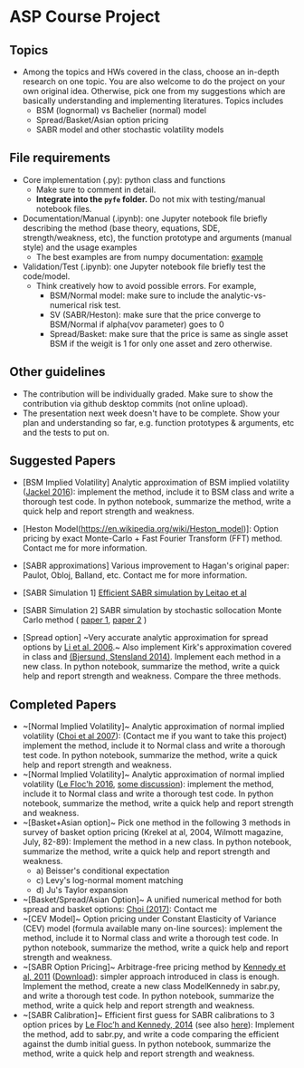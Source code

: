 # ASP Course Project

## Topics
* Among the topics and HWs covered in the class, choose an in-depth research on one topic. You are also welcome to do the project on your own original idea. Otherwise, pick one from my suggestions which are basically understanding and implementing literatures. Topics includes 
  * BSM (lognormal) vs Bachelier (normal) model
  * Spread/Basket/Asian option pricing
  * SABR model and other stochastic volatility models

## File requirements
* Core implementation (.py): python class and functions
  * Make sure to comment in detail.
  * __Integrate into the `pyfe` folder.__ Do not mix with testing/manual notebook files.
* Documentation/Manual (.ipynb): one Jupyter notebook file briefly describing the method (base theory, equations, SDE, strength/weakness, etc), the function prototype and arguments (manual style) and the usage examples
  * The best examples are from numpy documentation: [example](https://docs.scipy.org/doc/numpy-1.10.1/reference/routines.polynomials.hermite.html)
* Validation/Test (.ipynb): one Jupyter notebook file briefly test the code/model.
  * Think creatively how to avoid possible errors. For example,
    * BSM/Normal model: make sure to include the analytic-vs-numerical risk test.
    * SV (SABR/Heston): make sure that the price converge to BSM/Normal if alpha(vov parameter) goes to 0
    * Spread/Basket: make sure that the price is same as single asset BSM if the weigit is 1 for only one asset and zero otherwise.

## Other guidelines
* The contribution will be individually graded. Make sure to show the contribution via github desktop commits (not online upload).
* The presentation next week doesn't have to be complete. Show your plan and understanding so far, e.g. function prototypes & arguments, etc and the tests to put on.

## Suggested Papers 
* [BSM Implied Volatility] Analytic approximation of BSM implied volatility ([Jackel 2016](jaeckel.16mb.com/LetsBeRational.pdf)): implement the method, include it to BSM class and write a thorough test code. In python notebook, summarize the method, write a quick help and report strength and weakness.

* [Heston Model(https://en.wikipedia.org/wiki/Heston_model)]: Option pricing by exact Monte-Carlo + Fast Fourier Transform (FFT) method. Contact me for more information.

* [SABR approximations] Various improvement to Hagan's original paper: Paulot, Obloj, Balland, etc. Contact me for more information.

* [SABR Simulation 1] [Efficient SABR simulation by Leitao et al](http://dx.doi.org/10.1016/j.amc.2016.08.030)

* [SABR Simulation 2] SABR simulation by stochastic sollocation Monte Carlo method ( [paper 1](https://ssrn.com/abstract=2529691), [paper 2](https://ssrn.com/abstract=2529684) )

* [Spread option] ~Very accurate analytic approximation for spread options by [Li et al, 2006](https://ssrn.com/abstract_id=952747).~ 
Also implement Kirk's approximation covered in class and [(Bjersund, Stensland 2014)](http://ssrn.com/abstract_id=1145206). Implement each method in a new class. In python notebook, summarize the method, write a quick help and report strength and weakness. Compare the three methods.

## Completed Papers
* ~[Normal Implied Volatility]~ Analytic approximation of normal implied volatility ([Choi et al 2007](http://jaehyukchoi.com/research/normvol/index.html)): (Contact me if you want to take this project) implement the method, include it to Normal class and write a thorough test code. In python notebook, summarize the method, write a quick help and report strength and weakness.
* ~[Normal Implied Volatility]~ Analytic approximation of normal implied volatility ([Le Floc'h 2016](https://ssrn.com/abstract=2420757), [some discussion](https://www.clarusft.com/analytic-implied-basis-point-volatility/)): implement the method, include it to Normal class and write a thorough test code. In python notebook, summarize the method, write a quick help and report strength and weakness.
* ~[Basket+Asian option]~ Pick one method in the following 3 methods in survey of basket option pricing (Krekel at al, 2004, Wilmott magazine, July, 82-89): Implement the method in a new class. In python notebook, summarize the method, write a quick help and report strength and weakness.
  * a) Beisser's conditional expectation 
  * c) Levy's log-normal moment matching
  * d) Ju's Taylor expansion
* ~[Basket/Spread/Asian Option]~ A unified numerical method for both spread and basket options: [Choi (2017)](http://papers.ssrn.com/abstract_id=2913048): Contact me
* ~[CEV Model]~ Option pricing under Constant Elasticity of Variance (CEV) model (formula available many on-line sources):
implement the method, include it to Normal class and write a thorough test code. In python notebook, summarize the method, write a quick help and report strength and weakness.
* ~[SABR Option Pricing]~ Arbitrage-free pricing method by [Kennedy et al, 2011](http://www.tandfonline.com/doi/abs/10.1080/1350486X.2011.646523) ([Download](http://ssrn.com/abstract_id=2043504)): simpler approach introduced in class is enough. Implement the method, create a new class ModelKennedy in sabr.py, and write a thorough test code. In python notebook, summarize the method, write a quick help and report strength and weakness. 
* ~[SABR Calibration]~ Efficient first guess for SABR calibrations to 3 option prices by [Le Floc’h and Kennedy, 2014](https://ssrn.com/abstract_id=2467231) (see also [here](https://www.clarusft.com/sabr-calibration-a-simple-explicit-initial-guess/)): Implement the method, add to sabr.py, and write a code comparing the efficient against the dumb initial guess. In python notebook, summarize the method, write a quick help and report strength and weakness. 




